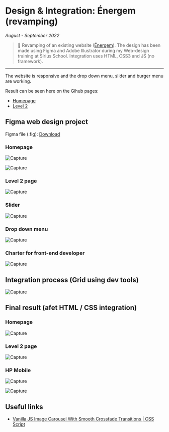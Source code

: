 # Design & Integration: Énergem (revamping)

_August - September 2022_

> 🔨 Revamping of an existing website ([Énergem](https://www.energem.fr/)). The design has been made using Figma and Adobe Illustrator during my Web-design training at Sirius School. Integration uses HTML, CSS3 and JS (no framework).

---

The website is responsive and the drop down menu, slider and burger menu are working.

Result can be seen here on the Gihub pages:

- [Homepage](https://raigyo.github.io/webdesign-integration-energem/)
- [Level 2](https://raigyo.github.io/webdesign-integration-energem/page.html)

## Figma web design project

Figma file (.fig): [Download](_sources/Energem.fig)

### Homepage

![Capture](_readme-img/project-figma.jpg)

![Capture](_readme-img/figma-hp.png)

### Level 2 page

![Capture](_readme-img/figma-level2.png)

### Slider

![Capture](_readme-img/figma-slider.png)

### Drop down menu

![Capture](_readme-img/figma-dropdown.png)

### Charter for front-end developer

![Capture](_readme-img/figma-charte.png)

## Integration process (Grid using dev tools)

![Capture](_readme-img/integration-hp-grid.jpg)

## Final result (afet HTML / CSS integration)

### Homepage

![Capture](_readme-img/integration-hp.jpg)

### Level 2 page

![Capture](_readme-img/integration-level2.jpg)

### HP Mobile

![Capture](_readme-img/integration-hp-mobile.jpg)

![Capture](_readme-img/integration-hp-mobile-2.jpg)

## Useful links

- [Vanilla JS Image Carousel With Smooth Crossfade Transitions | CSS Script](https://www.cssscript.com/image-carousel-crossfade/)
